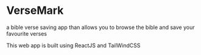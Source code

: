 # VerseMark
a bible verse saving app than allows you to browse the bible and save your favourite verses

This web app is built using ReactJS and TailWindCSS
